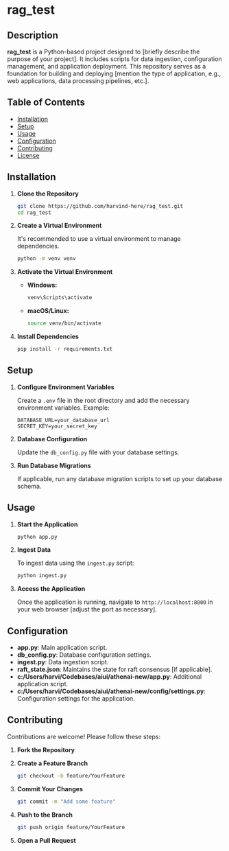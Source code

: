 # rag_test

## Description

**rag_test** is a Python-based project designed to [briefly describe the purpose of your project]. It includes scripts for data ingestion, configuration management, and application deployment. This repository serves as a foundation for building and deploying [mention the type of application, e.g., web applications, data processing pipelines, etc.].

## Table of Contents

- [Installation](#installation)
- [Setup](#setup)
- [Usage](#usage)
- [Configuration](#configuration)
- [Contributing](#contributing)
- [License](#license)

## Installation

1. **Clone the Repository**

   ```bash
   git clone https://github.com/harvind-here/rag_test.git
   cd rag_test
   ```

2. **Create a Virtual Environment**

   It's recommended to use a virtual environment to manage dependencies.

   ```bash
   python -m venv venv
   ```

3. **Activate the Virtual Environment**

   - **Windows:**

     ```bash
     venv\Scripts\activate
     ```

   - **macOS/Linux:**

     ```bash
     source venv/bin/activate
     ```

4. **Install Dependencies**

   ```bash
   pip install -r requirements.txt
   ```

## Setup

1. **Configure Environment Variables**

   Create a `.env` file in the root directory and add the necessary environment variables. Example:

   ```env
   DATABASE_URL=your_database_url
   SECRET_KEY=your_secret_key
   ```

2. **Database Configuration**

   Update the `db_config.py` file with your database settings.

3. **Run Database Migrations**

   If applicable, run any database migration scripts to set up your database schema.

## Usage

1. **Start the Application**

   ```bash
   python app.py
   ```

2. **Ingest Data**

   To ingest data using the `ingest.py` script:

   ```bash
   python ingest.py
   ```

3. **Access the Application**

   Once the application is running, navigate to `http://localhost:8000` in your web browser [adjust the port as necessary].

## Configuration

- **app.py**: Main application script.
- **db_config.py**: Database configuration settings.
- **ingest.py**: Data ingestion script.
- **raft_state.json**: Maintains the state for raft consensus [if applicable].
- **c:/Users/harvi/Codebases/aiui/athenai-new/app.py**: Additional application script.
- **c:/Users/harvi/Codebases/aiui/athenai-new/config/settings.py**: Configuration settings for the application.

## Contributing

Contributions are welcome! Please follow these steps:

1. **Fork the Repository**

2. **Create a Feature Branch**

   ```bash
   git checkout -b feature/YourFeature
   ```

3. **Commit Your Changes**

   ```bash
   git commit -m "Add some feature"
   ```

4. **Push to the Branch**

   ```bash
   git push origin feature/YourFeature
   ```

5. **Open a Pull Request**